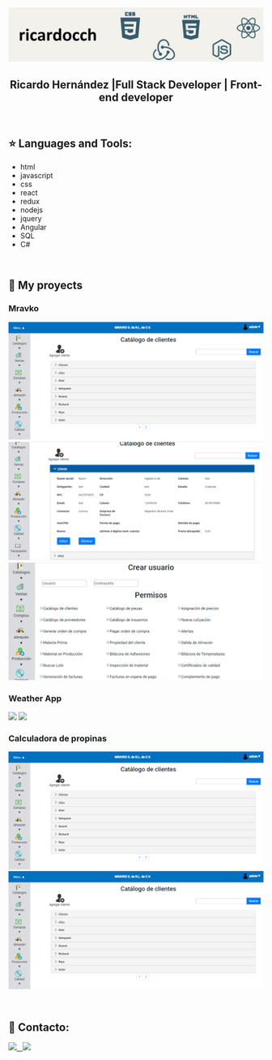 <img src="https://github.com/ricardocch/ricardocch/blob/main/img/banner.jpg"/>

<h2 align="center">
Ricardo Hernández |Full Stack Developer | Front-end developer 
</h2>

&nbsp;&nbsp;


## :star: Languages and Tools:

<ul>
    <li>html</li>
    <li>javascript</li>
    <li>css</li>
    <li>react</li>
    <li>redux</li>
    <li>nodejs</li>
    <li>jquery</li>
    <li>Angular</li>
    <li>SQL</li>
    <li>C#</li>
</ul>
&nbsp;

## :pushpin: My proyects
<h3>Mravko</h3>
<p>
  <a><img src="https://github.com/ricardocch/ricardocch/blob/main/img/Mravko1.png"></a>
  <a><img src="https://github.com/ricardocch/ricardocch/blob/main/img/Mravko2.png"></a>
  <a><img src="https://github.com/ricardocch/ricardocch/blob/main/img/Mravko3.png"></a>
</p>


<h3>Weather App</h3>
<p>
  <a><img src="https://clima-app-rh-wr.netlify.app/OverView/ClimaApp1.png"></a>
  <a><img src="https://clima-app-rh-wr.netlify.app/OverView/ClimaApp2.png"></a>
</p> 

<h3>Calculadora de propinas</h3>
<p>
  <a><img src="https://github.com/ricardocch/ricardocch/blob/main/img/Mravko1.png"></a>
  <a><img src="https://github.com/ricardocch/ricardocch/blob/main/img/Mravko1.png"></a>
</p> 
&nbsp;

## :paperclip: Contacto:
<span >
<a href="https://www.linkedin.com/in/ricardocch" ><img width="5%" src="https://github.com/ricardocch/ricardocch/blob/main/logos/linkedin-icon.png"> &nbsp;
<a href="mailto:ricardohdz2408@gmail.com" ><img width="5%" src="http://www.rw-designer.com/icon-view/14099.png">
</span>


